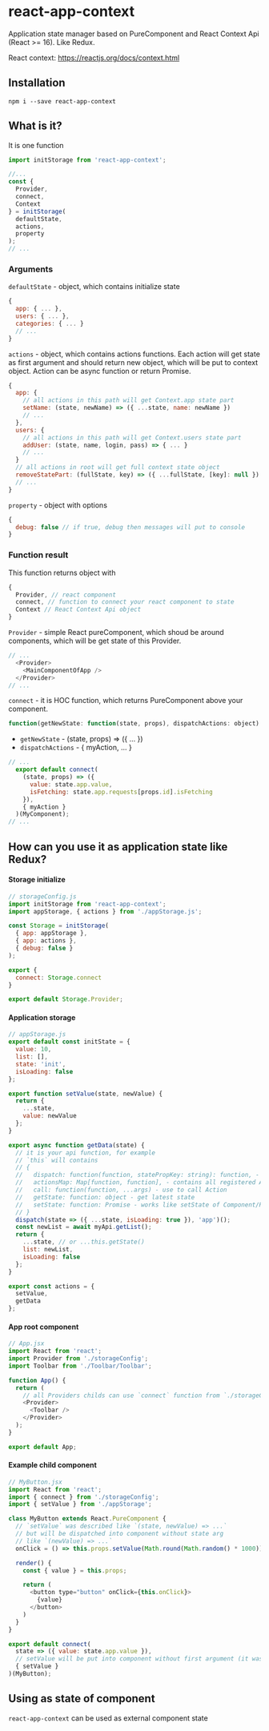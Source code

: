 # react-app-context
Application state manager based on PureComponent and React Context Api (React >= 16). Like Redux.

React context: https://reactjs.org/docs/context.html

## Installation

```
npm i --save react-app-context
```

## What is it?

It is one function
```javascript
import initStorage from 'react-app-context';

//...
const {
  Provider,
  connect,
  Context
} = initStorage(
  defaultState,
  actions,
  property
);
// ...
```

### Arguments
`defaultState` - object, which contains initialize state
```javascript
{
  app: { ... },
  users: { ... },
  categories: { ... }
  // ...
}
```

`actions` - object, which contains actions functions. Each action will get state as first argument and should return new object, which will be put to context object. Action can be async function or return Promise.
```javascript
{
  app: {
    // all actions in this path will get Context.app state part
    setName: (state, newName) => ({ ...state, name: newName })
    // ...
  },
  users: {
    // all actions in this path will get Context.users state part
    addUser: (state, name, login, pass) => { ... }
    // ...
  }
  // all actions in root will get full context state object
  removeStatePart: (fullState, key) => ({ ...fullState, [key]: null })
  // ...
}
```
`property` - object with options
```javascript
{
  debug: false // if true, debug then messages will put to console
}
```
### Function result
This function returns object with
```javascript
{
  Provider, // react component
  connect, // function to connect your react component to state
  Context // React Context Api object
}
```

`Provider` - simple React pureComponent, which shoud be around components, which will be get state of this Provider.
```javascript
// ...
  <Provider>
    <MainComponentOfApp />
  </Provider>
// ...
```

`connect` - it is HOC function, which returns PureComponent above your component.

```javascript
function(getNewState: function(state, props), dispatchActions: object): function(Component)
```

* `getNewState` - (state, props) => ({ ... })
* `dispatchActions` - { myAction, ... }

```javascript
// ...
  export default connect(
    (state, props) => ({
      value: state.app.value,
      isFetching: state.app.requests[props.id].isFetching
    }),
    { myAction }
  )(MyComponent);
// ...
```

## How can you use it as application state like Redux?
#### Storage initialize
```javascript
// storageConfig.js
import initStorage from 'react-app-context';
import appStorage, { actions } from './appStorage.js';

const Storage = initStorage(
  { app: appStorage },
  { app: actions },
  { debug: false }
);

export {
  connect: Storage.connect
}

export default Storage.Provider;
```


#### Application storage
```javascript
// appStorage.js
export default const initState = {
  value: 10,
  list: [],
  state: 'init',
  isLoading: false
};

export function setValue(state, newValue) {
  return {
    ...state,
    value: newValue
  };
}

export async function getData(state) {
  // it is your api function, for example
  // `this` will contains
  // {
  //   dispatch: function(function, statePropKey: string): function, - generates function with selected latest state
  //   actionsMap: Map[function, function], - contains all registered Actions
  //   call: function(function, ...args) - use to call Action
  //   getState: function: object - get latest state
  //   setState: function: Promise - works like setState of Component/PureComponent, but can be called like `await this.setState({ ... });`
  // }
  dispatch(state => ({ ...state, isLoading: true }), 'app')();
  const newList = await myApi.getList();
  return {
    ...state, // or ...this.getState()
    list: newList,
    isLoading: false
  };
}

export const actions = {
  setValue,
  getData
};

```

#### App root component
```javascript
// App.jsx
import React from 'react';
import Provider from './storageConfig';
import Toolbar from './Toolbar/Toolbar';

function App() {
  return (
    // all Providers childs can use `connect` function from `./storageConfig`
    <Provider>
      <Toolbar />
    </Provider>
  );
}

export default App;
```

#### Example child component
```javascript
// MyButton.jsx
import React from 'react';
import { connect } from './storageConfig';
import { setValue } from './appStorage';

class MyButton extends React.PureComponent {
  // `setValue` was described like `(state, newValue) => ...`
  // but will be dispatched into component without state arg
  // like `(newValue) => ...`
  onClick = () => this.props.setValue(Math.round(Math.random() * 1000));

  render() {
    const { value } = this.props;

    return (
      <button type="button" onClick={this.onClick}>
        {value}
      </button>
    )
  }
}

export default connect(
  state => ({ value: state.app.value }),
  // setValue will be put into component without first argument (it was `state`)
  { setValue }
)(MyButton);
```

## Using as state of component

`react-app-context` can be used as external component state

